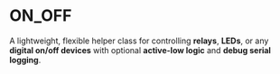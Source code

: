 # ON_OFF
A lightweight, flexible helper class for controlling **relays**, **LEDs**, or any **digital on/off devices** with optional **active-low logic** and **debug serial logging**.
